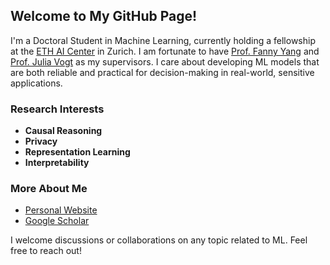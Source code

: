 ## Welcome to My GitHub Page!

I'm a Doctoral Student in Machine Learning, currently holding a fellowship at the [ETH AI Center](https://ai.ethz.ch/) in Zurich. I am fortunate to have [Prof. Fanny Yang](https://sml.inf.ethz.ch/group/fannyy/) and [Prof. Julia Vogt](https://mds.inf.ethz.ch/team/detail/julia-vogt/) as my supervisors. I care about developing ML models that are both reliable and practical for decision-making in real-world, sensitive applications.

### Research Interests

- **Causal Reasoning**
- **Privacy**
- **Representation Learning**
- **Interpretability**

### More About Me

- [Personal Website](https://sml.inf.ethz.ch/group/javiera/)
- [Google Scholar](https://scholar.google.es/citations?user=gGHkUhkAAAAJ&hl=es)

I welcome discussions or collaborations on any topic related to ML. Feel free to reach out!

